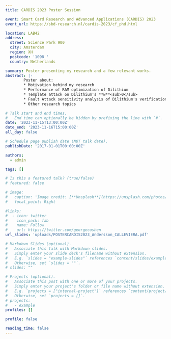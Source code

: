```yaml
---
title: CARDIS 2023 Poster Session 

event: Smart Card Research and Advanced Applications (CARDIS) 2023
event_url: https://sbd-research.nl/cardis-2023/cf_phd.html

location: LAB42
address:
  street: Science Park 900
  city: Amsterdam
  region: XH
  postcode: '1098 '
  country: Netherlands

summary: Poster presenting my research and a few relevant works.
abstract: |- 
        Poster about:
        * Motivation behind my research  
        * Performance of RAM optimization of Dilithium
        * Template attack on Dilithium's **w**<sub>0</sub>
        * Fault Attack sensitivity analysis of Dilithium's verification algorithm
        * Other research topics

# Talk start and end times.
#   End time can optionally be hidden by prefixing the line with `#`.
date: '2023-11-15T13:00:00Z'
date_end: '2023-11-16T15:00:00Z'
all_day: false

# Schedule page publish date (NOT talk date).
publishDate: '2017-01-01T00:00:00Z'

authors:
  - admin

tags: []

# Is this a featured talk? (true/false)
# featured: false

# image:
#   caption: 'Image credit: [**Unsplash**](https://unsplash.com/photos/bzdhc5b3Bxs)'
#   focal_point: Right

#links:
#  - icon: twitter
#    icon_pack: fab
#    name: Follow
#    url: https://twitter.com/georgecushen
url_slides: 'uploads/POSTERCARDIS2023_Andersson_CALLEVIERA.pdf'

# Markdown Slides (optional).
#   Associate this talk with Markdown slides.
#   Simply enter your slide deck's filename without extension.
#   E.g. `slides = "example-slides"` references `content/slides/example-slides.md`.
#   Otherwise, set `slides = ""`.
# slides: ""

# Projects (optional).
#   Associate this post with one or more of your projects.
#   Simply enter your project's folder or file name without extension.
#   E.g. `projects = ["internal-project"]` references `content/project/deep-learning/index.md`.
#   Otherwise, set `projects = []`.
# projects:
#   - example
profiles: []

profile: false

reading_time: false
---
```

